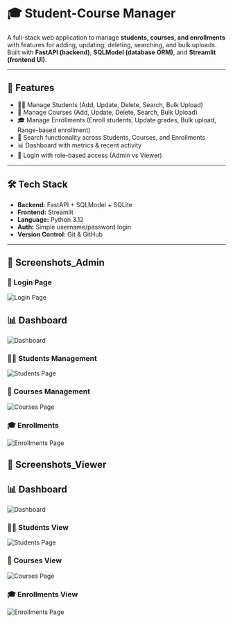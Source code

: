# 🎓 Student-Course Manager

A full-stack web application to manage **students, courses, and enrollments** with features for adding, updating, deleting, searching, and bulk uploads.  
Built with **FastAPI (backend)**, **SQLModel (database ORM)**, and **Streamlit (frontend UI)**.  

---

## 🚀 Features
- 👩‍🎓 Manage Students (Add, Update, Delete, Search, Bulk Upload)  
- 📘 Manage Courses (Add, Update, Delete, Search, Bulk Upload)  
- 🎓 Manage Enrollments (Enroll students, Update grades, Bulk upload, Range-based enrollment)  
- 🔎 Search functionality across Students, Courses, and Enrollments  
- 📊 Dashboard with metrics & recent activity  
- 🔐 Login with role-based access (Admin vs Viewer)  

---

## 🛠️ Tech Stack
- **Backend:** FastAPI + SQLModel + SQLite  
- **Frontend:** Streamlit  
- **Language:** Python 3.12  
- **Auth:** Simple username/password login  
- **Version Control:** Git & GitHub  

---
## 📸 Screenshots_Admin

### 🔐 Login Page
![Login Page](login_page.png)

## 📊 Dashboard
![Dashboard](dashboard_admin.png)

### 👩‍🎓 Students Management
![Students Page](students_management_admin.png)

### 📘 Courses Management
![Courses Page](courses_managements.png)

### 🎓 Enrollments
![Enrollments Page](enrollments_mnagement.png)

## 📸 Screenshots_Viewer

## 📊 Dashboard
![Dashboard](dashboard_viewer.png)

### 👩‍🎓 Students View
![Students Page](students_view.png)

### 📘 Courses View
![Courses Page](courses_view.png)

### 🎓 Enrollments View
![Enrollments Page](enrollments_view.png)











